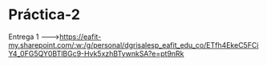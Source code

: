 # Práctica-2
Entrega 1 --->https://eafit-my.sharepoint.com/:w:/g/personal/dgrisalesp_eafit_edu_co/ETfh4EkeC5FCiY4_0FG5QY0BTlBGc9-Hvk5xzhBTywnkSA?e=pt9nRk

